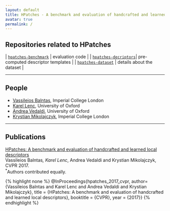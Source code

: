 ```yaml
---
layout: default
title: HPatches - A benchmark and evaluation of handcrafted and learned local descriptors
avatar: true
permalink: /
---
```


## <i class="fa fa-github" aria-hidden="true"></i>  Repositories related to HPatches

| [`hpatches-benchmark`](https://github.com/hpatches/hpatches-benchmark)   | evaluation code |
| [`hpatches-decriptors`](https://github.com/hpatches/hpatches-descriptors)| pre-computed descriptor templates | 
| [`hpatches-dataset`](https://github.com/hpatches/hpatches-dataset)  | details about the dataset | 

---

## <i class="fa fa-user" aria-hidden="true"></i> People

- [Vassileios Balntas](http://www.robots.ox.ac.uk/~balntas/), Imperial College London
- [Karel Lenc](http://www.robots.ox.ac.uk/~karel/), University of Oxford
- [Andrea Vedaldi](http://www.robots.ox.ac.uk/~vedaldi/), University of Oxford
- [Krystian Mikolajczyk](https://www.imperial.ac.uk/people/k.mikolajczyk), Imperial College London

---

## <i class="fa fa-book" aria-hidden="true"></i> Publications
[HPatches: A benchmark and evaluation of handcrafted and learned local descriptors](https://arxiv.org/abs/1704.05939)  
Vassileios Balntas<sup>*</sup>, Karel Lenc<sup>*</sup>, Andrea Vedaldi and Krystian Mikolajczyk, CVPR 2017.  
<sup>*</sup>Authors contributed equally.

{% highlight none %}
@InProceedings{hpatches_2017_cvpr,
author={Vassileios Balntas and Karel Lenc and Andrea Vedaldi and Krystian Mikolajczyk},
title = {HPatches: A benchmark and evaluation of handcrafted and learned local descriptors},
booktitle = {CVPR},
year = {2017}}
{% endhighlight %}
    
<amp-img class="avatar" src="/assets/montage.png" width="100" height="90" layout="responsive" alt="HPatches" ></amp-img>
